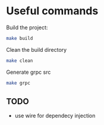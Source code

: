 # Useful commands

Build the project:
``` bash
make build
```

Clean the build directory
``` bash
make clean
```

Generate grpc src
``` bash
make grpc
```

## TODO
- use wire for dependecy injection
